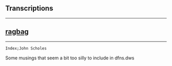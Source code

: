 <section>

# Transcriptions
---
</section>

<section>

# [ragbag](https://finooiigee.github.io/ragbag/)
---
<code>Index;John Scholes</code>

Some musings that seem a bit too silly to include in dfns.dws
</section>
